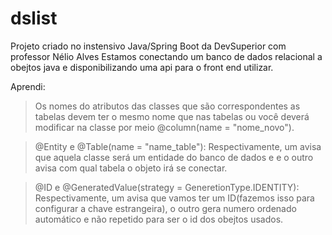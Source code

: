 # dslist
Projeto criado no instensivo Java/Spring Boot da DevSuperior com professor Nélio Alves
Estamos conectando um banco de dados relacional a obejtos java e disponibilizando uma api para o front end utilizar.

Aprendi:

> Os nomes do atributos das classes que são correspondentes as tabelas devem ter o mesmo nome que nas tabelas ou você
deverá modificar na classe por meio @column(name = "nome_novo").

>@Entity e @Table(name = "name_table"): Respectivamente, um avisa que aquela classe será um entidade do banco de dados e
e o outro avisa com qual tabela o objeto irá se conectar.

>@ID e @GeneratedValue(strategy = GeneretionType.IDENTITY): Respectivamente, um avisa que vamos ter um ID(fazemos isso para
configurar a chave estrangeira), o outro gera numero ordenado automático e não repetido para ser o id dos obejtos usados.


>
